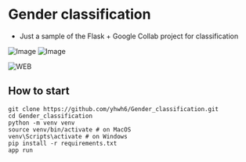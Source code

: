 # Gender classification

* Just a sample of the Flask + Google Collab project for classification

![Image](sample_1.png)
![Image](sample_2.png)

![WEB](https://colab.research.google.com/drive/1aaNXV2azx-r0zz9SCkinF7BtG8YQwCnb)

## How to start

```shell
git clone https://github.com/yhwh6/Gender_classification.git
cd Gender_classification
python -m venv venv
source venv/bin/activate # on MacOS
venv\Scripts\activate # on Windows
pip install -r requirements.txt
app run
```
